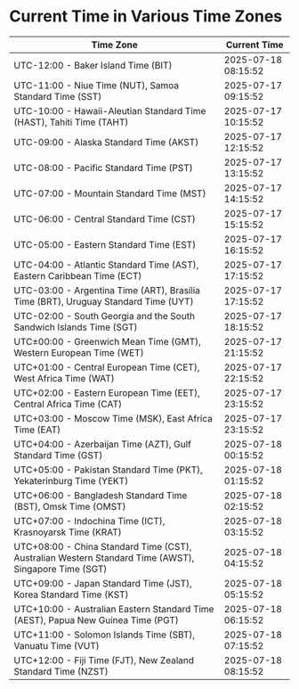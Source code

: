 # Current Time in Various Time Zones

| Time Zone | Current Time |
|-----------|--------------|
| UTC-12:00 - Baker Island Time (BIT) | 2025-07-18 08:15:52 |
| UTC-11:00 - Niue Time (NUT), Samoa Standard Time (SST) | 2025-07-17 09:15:52 |
| UTC-10:00 - Hawaii-Aleutian Standard Time (HAST), Tahiti Time (TAHT) | 2025-07-17 10:15:52 |
| UTC-09:00 - Alaska Standard Time (AKST) | 2025-07-17 12:15:52 |
| UTC-08:00 - Pacific Standard Time (PST) | 2025-07-17 13:15:52 |
| UTC-07:00 - Mountain Standard Time (MST) | 2025-07-17 14:15:52 |
| UTC-06:00 - Central Standard Time (CST) | 2025-07-17 15:15:52 |
| UTC-05:00 - Eastern Standard Time (EST) | 2025-07-17 16:15:52 |
| UTC-04:00 - Atlantic Standard Time (AST), Eastern Caribbean Time (ECT) | 2025-07-17 17:15:52 |
| UTC-03:00 - Argentina Time (ART), Brasília Time (BRT), Uruguay Standard Time (UYT) | 2025-07-17 17:15:52 |
| UTC-02:00 - South Georgia and the South Sandwich Islands Time (SGT) | 2025-07-17 18:15:52 |
| UTC±00:00 - Greenwich Mean Time (GMT), Western European Time (WET) | 2025-07-17 21:15:52 |
| UTC+01:00 - Central European Time (CET), West Africa Time (WAT) | 2025-07-17 22:15:52 |
| UTC+02:00 - Eastern European Time (EET), Central Africa Time (CAT) | 2025-07-17 23:15:52 |
| UTC+03:00 - Moscow Time (MSK), East Africa Time (EAT) | 2025-07-17 23:15:52 |
| UTC+04:00 - Azerbaijan Time (AZT), Gulf Standard Time (GST) | 2025-07-18 00:15:52 |
| UTC+05:00 - Pakistan Standard Time (PKT), Yekaterinburg Time (YEKT) | 2025-07-18 01:15:52 |
| UTC+06:00 - Bangladesh Standard Time (BST), Omsk Time (OMST) | 2025-07-18 02:15:52 |
| UTC+07:00 - Indochina Time (ICT), Krasnoyarsk Time (KRAT) | 2025-07-18 03:15:52 |
| UTC+08:00 - China Standard Time (CST), Australian Western Standard Time (AWST), Singapore Time (SGT) | 2025-07-18 04:15:52 |
| UTC+09:00 - Japan Standard Time (JST), Korea Standard Time (KST) | 2025-07-18 05:15:52 |
| UTC+10:00 - Australian Eastern Standard Time (AEST), Papua New Guinea Time (PGT) | 2025-07-18 06:15:52 |
| UTC+11:00 - Solomon Islands Time (SBT), Vanuatu Time (VUT) | 2025-07-18 07:15:52 |
| UTC+12:00 - Fiji Time (FJT), New Zealand Standard Time (NZST) | 2025-07-18 08:15:52 |

